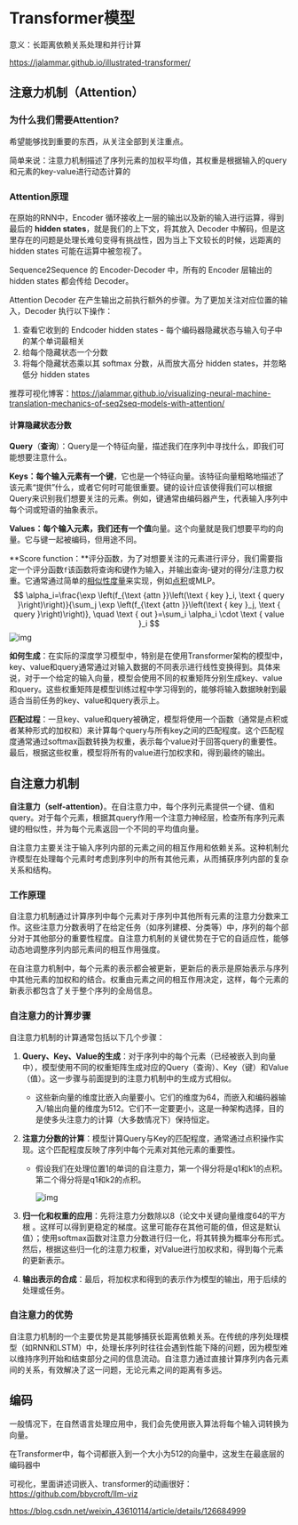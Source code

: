 # Transformer模型

意义：长距离依赖关系处理和并行计算

https://jalammar.github.io/illustrated-transformer/

## 注意力机制（Attention）

### 为什么我们需要Attention?

希望能够找到重要的东西，从关注全部到关注重点。

简单来说：注意力机制描述了序列元素的加权平均值，其权重是根据输入的query和元素的key-value进行动态计算的

### Attention原理

在原始的RNN中，Encoder 循环接收上一层的输出以及新的输入进行运算，得到最后的 **hidden states**，就是我们的上下文，将其放入 Decoder 中解码，但是这里存在的问题是处理长难句变得有挑战性，因为当上下文较长的时候，远距离的 hidden states 可能在运算中被忽视了。

Sequence2Sequence 的 Encoder-Decoder 中，所有的 Encoder 层输出的 hidden states 都会传给 Decoder。

Attention Decoder 在产生输出之前执行额外的步骤。为了更加关注对应位置的输入，Decoder 执行以下操作：

1. 查看它收到的 Endcoder hidden states - 每个编码器隐藏状态与输入句子中的某个单词最相关
2. 给每个隐藏状态一个分数
3. 将每个隐藏状态乘以其 softmax 分数，从而放大高分 hidden states，并忽略低分 hidden states

推荐可视化博客：https://jalammar.github.io/visualizing-neural-machine-translation-mechanics-of-seq2seq-models-with-attention/



#### 计算隐藏状态分数

**Query**（**查询**）：Query是一个特征向量，描述我们在序列中寻找什么，即我们可能想要注意什么。

**Keys：**每个输入元素有一个**键**，它也是一个特征向量。该特征向量粗略地描述了该元素“提供”什么，或者它何时可能很重要。键的设计应该使得我们可以根据Query来识别我们想要关注的元素。例如，键通常由编码器产生，代表输入序列中每个词或短语的抽象表示。

**Values：**每个输入元素，我们还有一个**值**向量。这个向量就是我们想要平均的向量。它与键一起被编码，但用途不同。

**Score function：**评分函数，为了对想要关注的元素进行评分，我们需要指定一个评分函数`f`该函数将查询和键作为输入，并输出查询-键对的得分/注意力权重。它通常通过简单的[相似性度量](https://www.zhihu.com/search?q=相似性度量&search_source=Entity&hybrid_search_source=Entity&hybrid_search_extra={"sourceType"%3A"answer"%2C"sourceId"%3A3254012065})来实现，例如[点积](https://www.zhihu.com/search?q=点积&search_source=Entity&hybrid_search_source=Entity&hybrid_search_extra={"sourceType"%3A"answer"%2C"sourceId"%3A3254012065})或MLP。
$$
\alpha_i=\frac{\exp \left(f_{\text {attn }}\left(\text { key }_i, \text { query }\right)\right)}{\sum_j \exp \left(f_{\text {attn }}\left(\text { key }_j, \text { query }\right)\right)}, \quad \text { out }=\sum_i \alpha_i \cdot \text { value }_i
$$
![img](https://pic1.zhimg.com/80/v2-5da9123d899c768f8dacad601c8872c3_720w.webp?source=2c26e567)

**如何生成**：在实际的深度学习模型中，特别是在使用Transformer架构的模型中，key、value和query通常通过对输入数据的不同表示进行线性变换得到。具体来说，对于一个给定的输入向量，模型会使用不同的权重矩阵分别生成key、value和query。这些权重矩阵是模型训练过程中学习得到的，能够将输入数据映射到最适合当前任务的key、value和query表示上。

**匹配过程**：一旦key、value和query被确定，模型将使用一个函数（通常是点积或者某种形式的加权和）来计算每个query与所有key之间的匹配程度。这个匹配程度通常通过softmax函数转换为权重，表示每个value对于回答query的重要性。最后，根据这些权重，模型将所有的value进行加权求和，得到最终的输出。

## 自注意力机制

**自注意力（self-attention）**。在自注意力中，每个序列元素提供一个键、值和query。对于每个元素，根据其query作用一个注意力神经层，检查所有序列元素键的相似性，并为每个元素返回一个不同的平均值向量。

自注意力主要关注于输入序列内部的元素之间的相互作用和依赖关系。这种机制允许模型在处理每个元素时考虑到序列中的所有其他元素，从而捕获序列内部的复杂关系和结构。

### 工作原理

自注意力机制通过计算序列中每个元素对于序列中其他所有元素的注意力分数来工作。这些注意力分数表明了在给定任务（如序列建模、分类等）中，序列的每个部分对于其他部分的重要性程度。自注意力机制的关键优势在于它的自适应性，能够动态地调整序列内部元素间的相互作用强度。

在自注意力机制中，每个元素的表示都会被更新，更新后的表示是原始表示与序列中其他元素的加权和的结合。权重由元素之间的相互作用决定，这样，每个元素的新表示都包含了关于整个序列的全局信息。

### 自注意力的计算步骤

自注意力机制的计算通常包括以下几个步骤：

1. **Query、Key、Value的生成**：对于序列中的每个元素（已经被嵌入到向量中），模型使用不同的权重矩阵生成对应的Query（查询）、Key（键）和Value（值）。这一步骤与前面提到的注意力机制中的生成方式相似。

   - 这些新向量的维度比嵌入向量要小。它们的维度为64，而嵌入和编码器输入/输出向量的维度为512。它们不一定要更小，这是一种架构选择，目的是使多头注意力的计算（大多数情况下）保持恒定。

2. **注意力分数的计算**：模型计算Query与Key的匹配程度，通常通过点积操作实现。这个匹配程度反映了序列中每个元素对其他元素的重要性。

   - 假设我们在处理位置1的单词的自注意力，第一个得分将是q1和k1的点积。第二个得分将是q1和k2的点积。

     ![img](https://jalammar.github.io/images/t/transformer_self_attention_score.png)

3. **归一化和权重的应用**：先将注意力分数除以8（论文中关键向量维度64的平方根 。这样可以得到更稳定的梯度。这里可能存在其他可能的值，但这是默认值）；使用softmax函数对注意力分数进行归一化，将其转换为概率分布形式。然后，根据这些归一化的注意力权重，对Value进行加权求和，得到每个元素的更新表示。

4. **输出表示的合成**：最后，将加权求和得到的表示作为模型的输出，用于后续的处理或任务。

### 自注意力的优势

自注意力机制的一个主要优势是其能够捕获长距离依赖关系。在传统的序列处理模型（如RNN和LSTM）中，处理长序列时往往会遇到性能下降的问题，因为模型难以维持序列开始和结束部分之间的信息流动。自注意力通过直接计算序列内各元素间的关系，有效解决了这一问题，无论元素之间的距离有多远。



## 编码

一般情况下，在自然语言处理应用中，我们会先使用嵌入算法将每个输入词转换为向量。

在Transformer中，每个词都嵌入到一个大小为512的向量中，这发生在最底层的编码器中





可视化，里面讲述词嵌入、transformer的动画很好：https://github.com/bbycroft/llm-viz

https://blog.csdn.net/weixin_43610114/article/details/126684999